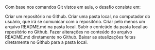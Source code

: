 Com base nos comandos Git vistos em aula, o desafio consiste em:

Criar um repositório no Github.
Criar uma pasta local, no computador do usuário, que irá se comunicar com o repositório.
Criar pelo menos um arquivo README.md na pasta local.
Subir o conteúdo da pasta local ao repositório no Github.
Fazer alterações no conteúdo do arquivo README.md diretamente no Github.
Baixar as atualizações feitas diretamente no Github para a pasta local.
